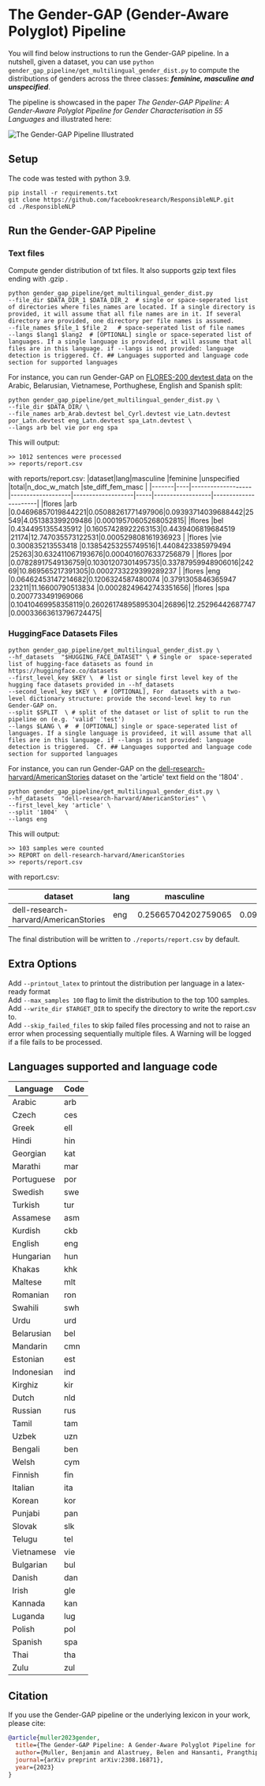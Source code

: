 # The Gender-GAP (Gender-Aware Polyglot) Pipeline

You will find below instructions to run the Gender-GAP pipeline. 
In a nutshell, given a dataset, you can use `python gender_gap_pipeline/get_multilingual_gender_dist.py` to compute the distributions of genders across the three classes: ***feminine, masculine and unspecified***. 

The pipeline is showcased in the paper *The Gender-GAP Pipeline: A Gender-Aware Polyglot Pipeline for Gender Characterisation in 55 Languages* and illustrated here:

![The Gender-GAP Pipeline Illustrated](https://github.com/facebookresearch/ResponsibleNLP/blob/main/gender_gap_pipeline/GenderGAP_img.png)


## Setup 

The code was tested with python 3.9. 

```
pip install -r requirements.txt
git clone https://github.com/facebookresearch/ResponsibleNLP.git
cd ./ResponsibleNLP
```

## Run the Gender-GAP Pipeline

### Text files 

Compute gender distribution of txt files. It also supports gzip text files ending with .gzip . 

```
python gender_gap_pipeline/get_multilingual_gender_dist.py 
--file_dir $DATA_DIR_1 $DATA_DIR_2  # single or space-seperated list of directories where files_names are located. If a single directory is provided, it will assume that all file names are in it. If several directory are provided, one directory per file names is assumed. 
--file_names $file_1 $file_2   # space-seperated list of file names
--langs $lang1 $lang2  # [OPTIONAL] single or space-seperated list of languages. If a single language is provideed, it will assume that all files are in this language. if --langs is not provided: language detection is triggered. Cf. ## Languages supported and language code section for supported languages
```

For instance, you can run Gender-GAP on [FLORES-200 devtest data](https://github.com/facebookresearch/flores) on the Arabic, Belarusian, Vietnamese, Porthughese, English and Spanish split:

```
python gender_gap_pipeline/get_multilingual_gender_dist.py \
--file_dir $DATA_DIR/ \
--file_names arb_Arab.devtest bel_Cyrl.devtest vie_Latn.devtest por_Latn.devtest eng_Latn.devtest spa_Latn.devtest \
--langs arb bel vie por eng spa
```

This will output:

```
>> 1012 sentences were processed
>> reports/report.csv
```

with reports/report.csv: 
|dataset|lang|masculine          |feminine           |unspecified        |total|n_doc_w_match     |ste_diff_fem_masc     |
|-------|----|-------------------|-------------------|-------------------|-----|------------------|----------------------|
|flores |arb |0.04696857019844221|0.05088261771497906|0.09393714039688442|25549|4.051383399209486 |0.00019570605268052815|
|flores |bel |0.4344951355435912 |0.16057428922263153|0.4439406819684519 |21174|12.747035573122531|0.000529808161936923  |
|flores |vie |0.300835213553418  |0.13854253255749516|1.4408423385979494 |25263|30.632411067193676|0.0004016076337256879 |
|flores |por |0.07828917549136759|0.10301207301495735|0.33787959948906016|24269|10.869565217391305|0.0002733229399289237 |
|flores |eng |0.06462453147214682|0.1206324587480074 |0.3791305846365947 |23211|11.16600790513834 |0.00028249642743351656|
|flores |spa |0.2007733491969066 |0.10410469958358119|0.26026174895895304|26896|12.25296442687747 |0.00033663613796724475|


### HuggingFace Datasets Files

```
python gender_gap_pipeline/get_multilingual_gender_dist.py \
--hf_datasets  "$HUGGING_FACE_DATASET" \ # Single or  space-seperated list of hugging-face datasets as found in https://huggingface.co/datasets 
--first_level_key $KEY \  # list or single first level key of the hugging face datasets provided in --hf_datasets
--second_level_key $KEY \  # [OPTIONAL], For  datasets with a two-level dictionary structure: provide the second-level key to run Gender-GAP on. 
--split $SPLIT  \ # split of the dataset or list of split to run the pipeline on (e.g. 'valid' 'test')
--langs $LANG \ #  # [OPTIONAL] single or space-seperated list of languages. If a single language is provideed, it will assume that all files are in this language. if --langs is not provided: language detection is triggered.  Cf. ## Languages supported and language code section for supported languages
```


For instance, you can run Gender-GAP on the [dell-research-harvard/AmericanStories](https://huggingface.co/datasets/dell-research-harvard/AmericanStories) dataset on the 'article' text field on the '1804' .
```
python gender_gap_pipeline/get_multilingual_gender_dist.py \
--hf_datasets  "dell-research-harvard/AmericanStories" \
--first_level_key 'article' \
--split '1804'  \
--langs eng 
```

This will output:
```
>> 103 samples were counted
>> REPORT on dell-research-harvard/AmericanStories
>> reports/report.csv
```
with report.csv:

|dataset                              |lang|masculine          |feminine          |unspecified        |total|n_doc_w_match     |ste_diff_fem_masc   |
|-------------------------------------|----|-------------------|------------------|-------------------|-----|------------------|--------------------|
|dell-research-harvard/AmericanStories|eng |0.25665704202759065|0.0962463907603465|0.12832852101379533|3117 |11.650485436893204|0.001063826559203403|


The final distribution will be written to ```./reports/report.csv``` by default.

## Extra Options

Add ```--printout_latex``` to printout the distribution per language in a latex-ready format    
Add ```--max_samples 100``` flag to limit the distribution to the top 100 samples.  
Add ```--write_dir $TARGET_DIR``` to specify the directory to write the report.csv to.  
Add ```--skip_failed_files``` to skip failed files processing and not to raise an error when processing sequentially multiple files. A Warning will be logged if a file fails to be processed. 

 
## Languages supported and language code

| Language    | Code |
|-------------|------|
| Arabic      | arb  |
| Czech       | ces  |
| Greek       | ell  |
| Hindi       | hin  |
| Georgian    | kat  |
| Marathi     | mar  |
| Portuguese  | por  |
| Swedish     | swe  |
| Turkish     | tur  |
| Assamese    | asm  |
| Kurdish     | ckb  |
| English     | eng  |
| Hungarian   | hun  |
| Khakas      | khk  |
| Maltese     | mlt  |
| Romanian    | ron  |
| Swahili     | swh  |
| Urdu        | urd  |
| Belarusian  | bel  |
| Mandarin    | cmn  |
| Estonian    | est  |
| Indonesian  | ind  |
| Kirghiz     | kir  |
| Dutch       | nld  |
| Russian     | rus  |
| Tamil       | tam  |
| Uzbek       | uzn  |
| Bengali     | ben  |
| Welsh       | cym  |
| Finnish     | fin  |
| Italian     | ita  |
| Korean      | kor  |
| Punjabi     | pan  |
| Slovak      | slk  |
| Telugu      | tel  |
| Vietnamese  | vie  |
| Bulgarian   | bul  |
| Danish      | dan  |
| Irish       | gle  |
| Kannada     | kan  |
| Luganda     | lug  |
| Polish      | pol  |
| Spanish     | spa  |
| Thai        | tha  |
| Zulu        | zul  |




## Citation

If you use the Gender-GAP pipeline or the underlying lexicon in your work, please cite:

```bibtex
@article{muller2023gender,
  title={The Gender-GAP Pipeline: A Gender-Aware Polyglot Pipeline for Gender Characterisation in 55 Languages},
  author={Muller, Benjamin and Alastruey, Belen and Hansanti, Prangthip and Kalbassi, Elahe and Ropers, Christophe and Smith, Eric Michael and Williams, Adina and Zettlemoyer, Luke and Andrews, Pierre and Costa-juss{\`a}, Marta R},
  journal={arXiv preprint arXiv:2308.16871},
  year={2023}
}
```